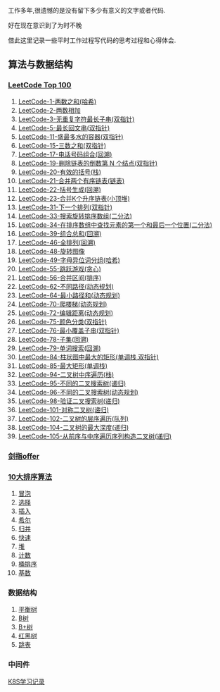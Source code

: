 工作多年,很遗憾的是没有留下多少有意义的文字或者代码.

好在现在意识到了为时不晚

借此这里记录一些平时工作过程写代码的思考过程和心得体会.

## 算法与数据结构

### [LeetCode Top 100](https://leetcode-cn.com/problem-list/2cktkvj/)

1. [LeetCode-1-两数之和(哈希)](/src/main/java/com/roadmap/algorithm/leetcode/Leetcode1.java)
2. [LeetCode-2-两数相加](/src/main/java/com/roadmap/algorithm/leetcode/Leetcode2.java)
3. [LeetCode-3-无重复字符最长子串(双指针)](/src/main/java/com/roadmap/algorithm/leetcode/Leetcode3.java)
4. [LeetCode-5-最长回文串(双指针)](/src/main/java/com/roadmap/algorithm/leetcode/Leetcode5.java)
5. [LeetCode-11-盛最多水的容器(双指针)](/src/main/java/com/roadmap/algorithm/leetcode/Leetcode11.java)
6. [LeetCode-15-三数之和(双指针)](/src/main/java/com/roadmap/algorithm/leetcode/Leetcode15.java)
7. [LeetCode-17-电话号码组合(回溯)](/src/main/java/com/roadmap/algorithm/leetcode/Leetcode17.java)
8. [LeetCode-19-删除链表的倒数第 N 个结点(双指针)](/src/main/java/com/roadmap/algorithm/leetcode/Leetcode19.java)
9. [LeetCode-20-有效的括号(栈)](/src/main/java/com/roadmap/algorithm/leetcode/Leetcode20.java)
10. [LeetCode-21-合并两个有序链表(链表)](/src/main/java/com/roadmap/algorithm/leetcode/Leetcode21.java)
11. [LeetCode-22-括号生成(回溯)](/src/main/java/com/roadmap/algorithm/leetcode/Leetcode22.java)
12. [LeetCode-23-合并K个升序链表(小顶堆)](/src/main/java/com/roadmap/algorithm/leetcode/Leetcode23.java)
12. [LeetCode-31-下一个排列(双指针)](/src/main/java/com/roadmap/algorithm/leetcode/Leetcode31.java)
12. [LeetCode-33-搜索旋转排序数组(二分法)](/src/main/java/com/roadmap/algorithm/leetcode/Leetcode33.java)
12. [LeetCode-34-在排序数组中查找元素的第一个和最后一个位置(二分法)](/src/main/java/com/roadmap/algorithm/leetcode/Leetcode34.java)
12. [LeetCode-39-组合总和(回溯)](/src/main/java/com/roadmap/algorithm/leetcode/Leetcode39.java)
12. [LeetCode-46-全排列(回溯)](/src/main/java/com/roadmap/algorithm/leetcode/Leetcode46.java)
12. [LeetCode-48-旋转图像](/src/main/java/com/roadmap/algorithm/leetcode/Leetcode48.java)
12. [LeetCode-49-字母异位词分组(哈希)](/src/main/java/com/roadmap/algorithm/leetcode/Leetcode49.java)
12. [LeetCode-55-跳跃游戏(贪心)](/src/main/java/com/roadmap/algorithm/leetcode/Leetcode55.java)
12. [LeetCode-56-合并区间(排序)](/src/main/java/com/roadmap/algorithm/leetcode/Leetcode56.java)
12. [LeetCode-62-不同路径(动态规划)](/src/main/java/com/roadmap/algorithm/leetcode/Leetcode62.java)
12. [LeetCode-64-最小路径和(动态规划)](/src/main/java/com/roadmap/algorithm/leetcode/Leetcode64.java)
12. [LeetCode-70-爬楼梯(动态规划)](/src/main/java/com/roadmap/algorithm/leetcode/Leetcode70.java)
12. [LeetCode-72-编辑距离(动态规划)](/src/main/java/com/roadmap/algorithm/leetcode/Leetcode72.java)
12. [LeetCode-75-颜色分类(双指针)](/src/main/java/com/roadmap/algorithm/leetcode/Leetcode75.java)
12. [LeetCode-76-最小覆盖子串(双指针)](/src/main/java/com/roadmap/algorithm/leetcode/Leetcode76.java)
12. [LeetCode-78-子集(回溯)](/src/main/java/com/roadmap/algorithm/leetcode/Leetcode78.java)
12. [LeetCode-79-单词搜索(回溯)](/src/main/java/com/roadmap/algorithm/leetcode/Leetcode79.java)
12. [LeetCode-84-柱状图中最大的矩形(单调栈,双指针)](/src/main/java/com/roadmap/algorithm/leetcode/Leetcode84.java)
12. [LeetCode-85-最大矩形(单调栈)](/src/main/java/com/roadmap/algorithm/leetcode/Leetcode85.java)
12. [LeetCode-94-二叉树中序遍历(栈)](/src/main/java/com/roadmap/algorithm/leetcode/Leetcode94.java)
12. [LeetCode-95-不同的二叉搜索树(递归)](/src/main/java/com/roadmap/algorithm/leetcode/Leetcode95.java)
12. [LeetCode-96-不同的二叉搜索树(动态规划)](/src/main/java/com/roadmap/algorithm/leetcode/Leetcode96.java)
12. [LeetCode-98-验证二叉搜索树(递归)](/src/main/java/com/roadmap/algorithm/leetcode/Leetcode98.java)
12. [LeetCode-101-对称二叉树(递归)](/src/main/java/com/roadmap/algorithm/leetcode/Leetcode101.java)
12. [LeetCode-102-二叉树的层序遍历(队列)](/src/main/java/com/roadmap/algorithm/leetcode/Leetcode102.java)
12. [LeetCode-104-二叉树的最大深度(递归)](/src/main/java/com/roadmap/algorithm/leetcode/Leetcode104.java)
12. [LeetCode-105-从前序与中序遍历序列构造二叉树(递归)](/src/main/java/com/roadmap/algorithm/leetcode/Leetcode105.java)

### [剑指offer](https://leetcode-cn.com/problemset/lcof/)


### [10大排序算法](https://www.runoob.com/w3cnote/ten-sorting-algorithm.html)

1. [冒泡](article/排序算法.md)
1. [选择](article/排序算法.md)
1. [插入](article/排序算法.md)
1. [希尔](article/排序算法.md)
1. [归并](article/排序算法.md)
1. [快速](article/排序算法.md)
1. [堆](article/排序算法.md)
1. [计数](article/排序算法.md)
1. [桶排序](article/排序算法.md)
1. [基数](article/排序算法.md)

### 数据结构

1. [平衡树]()
1. [B树]()
1. [B+树]()
1. [红黑树]()
1. [跳表]()
       
### 中间件

[K8S学习记录](article/K8S学习记录.md)
